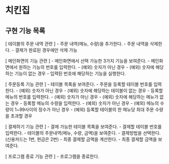 # 치킨집

## 구현 기능 목록

[ 테이블의 주문 내역 관련 ]
    - 주문 내역(메뉴, 수량)을 추가한다.
    - 주문 내역을 삭제한다.
        - 결제가 완료된 경우에만 삭제 가능

[ 메인화면의 기능 관련 ]
    - 메인화면에서 선택 가능한 3가지 기능을 보여준다.
    - 메인화면에서 원하는 기능의 번호를 입력한다.
        - (예외) 숫자가 아닌 경우
        - (예외) 숫자에 해당하는 기능이 없는 경우
    - 입력된 번호에 해당하는 기능을 실행한다.

[ 주문등록 기능 관련 ]
    - 테이블 목록을 보여준다.
    - 주문을 등록할 테이블 번호를 입력한다.
        - (예외) 숫자가 아닌 경우
        - (예외) 숫자에 해당하는 테이블이 없는 경우
    - 등록할 메뉴의 번호를 입력한다.
        - (예외) 숫자가 아닌 경우
        - (예외) 숫자에 해당하는 메뉴가 없는 경우
    - 등록할 메뉴의 수량을 입력한다.
        - (예외) 숫자가 아닌 경우
        - (예외) 메뉴의 수량이 1~99사이의 정수가 아닌 경우
        - (예외) 등록할 테이블의 한 메뉴당 최대 주문 수량을 초과할 경우
    
[ 결제하기 기능 관련 ]
    - 결제 가능한 테이블 목록을 보여준다.
    - 결제할 테이블 번호를 입력한다.
    - 테이블의 주문내역(메뉴, 수량, 금액)을 보여준다.
    - 결제방법을 선택한다.(신용카드는 1번, 현금은 2번)
    - 최종 결제할 금액을 계산한다.
    - 최종 결제할 금액을 보여준다.
    
[ 프로그램 종료 기능 관련 ]
    - 프로그램을 종료한다.
    